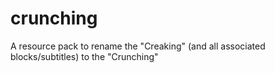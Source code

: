 # crunching
A resource pack to rename the "Creaking" (and all associated blocks/subtitles) to the "Crunching"
